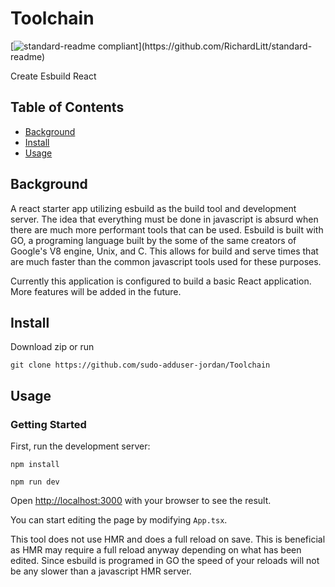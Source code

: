 # Toolchain

[![standard-readme compliant](https://img.shields.io/badge/readme%20style-standard-brightgreen.svg?)](https://github.com/RichardLitt/standard-readme)

Create Esbuild React

## Table of Contents

- [Background](#background)
- [Install](#install)
- [Usage](#usage)


## Background

A react starter app utilizing esbuild as the build tool and development server. The idea that everything must be done in javascript is absurd when there are much more performant tools that can be used. Esbuild is built with GO, a programing language built by the some of the same creators of Google's V8 engine, Unix, and C. This allows for build and serve times that are much faster than the common javascript tools used for these purposes.

Currently this application is configured to build a basic React application. More features will be added in the future.

## Install

Download zip or run

```
git clone https://github.com/sudo-adduser-jordan/Toolchain
```

## Usage

### Getting Started

First, run the development server:

```
npm install
```

```
npm run dev
```

Open [http://localhost:3000](http://localhost:3000) with your browser to see the result.

You can start editing the page by modifying `App.tsx`.

This tool does not use HMR and does a full reload on save. This is beneficial as HMR may require a full reload anyway depending on what has been edited. Since esbuild is programed in GO the speed of your reloads will not be any slower than a javascript HMR server.
